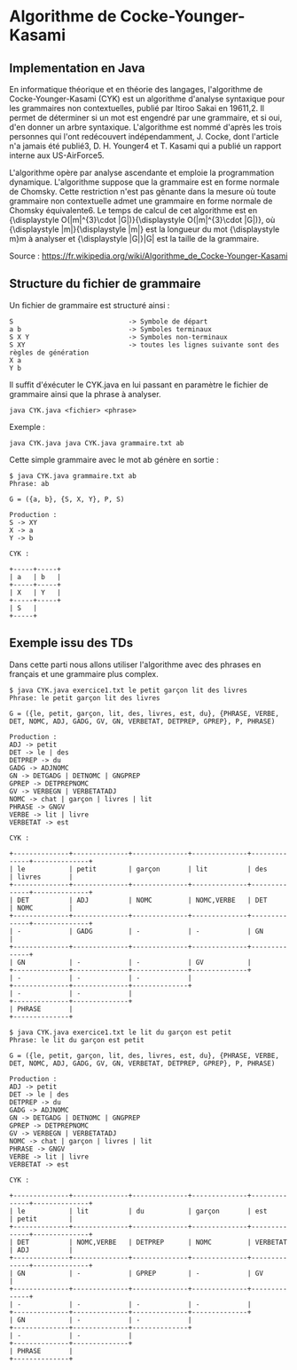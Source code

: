 # Algorithme de Cocke-Younger-Kasami 

## Implementation en Java

En informatique théorique et en théorie des langages, l'algorithme de Cocke-Younger-Kasami (CYK) est un algorithme d'analyse syntaxique pour les grammaires non contextuelles, publié par Itiroo Sakai en 19611,2. Il permet de déterminer si un mot est engendré par une grammaire, et si oui, d'en donner un arbre syntaxique. L'algorithme est nommé d'après les trois personnes qui l'ont redécouvert indépendamment, J. Cocke, dont l'article n'a jamais été publié3, D. H. Younger4 et T. Kasami qui a publié un rapport interne aux US-AirForce5.

L'algorithme opère par analyse ascendante et emploie la programmation dynamique. L'algorithme suppose que la grammaire est en forme normale de Chomsky. Cette restriction n'est pas gênante dans la mesure où toute grammaire non contextuelle admet une grammaire en forme normale de Chomsky équivalente6. Le temps de calcul de cet algorithme est en {\displaystyle O(|m|^{3}\cdot |G|)}{\displaystyle O(|m|^{3}\cdot |G|)}, où {\displaystyle |m|}{\displaystyle |m|} est la longueur du mot {\displaystyle m}m à analyser et {\displaystyle |G|}|G| est la taille de la grammaire.

Source : https://fr.wikipedia.org/wiki/Algorithme_de_Cocke-Younger-Kasami 

## Structure du fichier de grammaire

Un fichier de grammaire est structuré ainsi : 

```
S                             -> Symbole de départ
a b                           -> Symboles terminaux
S X Y                         -> Symboles non-terminaux
S XY                          -> toutes les lignes suivante sont des règles de génération
X a
Y b
```

Il suffit d'éxécuter le CYK.java en lui passant en paramètre le fichier de grammaire ainsi que la phrase à analyser. 

```
java CYK.java <fichier> <phrase>
```

Exemple : 
```
java CYK.java java CYK.java grammaire.txt ab
```


Cette simple grammaire avec le mot ab génère en sortie :
```
$ java CYK.java grammaire.txt ab
Phrase: ab

G = ({a, b}, {S, X, Y}, P, S)

Production :
S -> XY
X -> a
Y -> b

CYK :

+-----+-----+
| a   | b   |
+-----+-----+
| X   | Y   |
+-----+-----+
| S   |
+-----+
```

## Exemple issu des TDs

Dans cette parti nous allons utiliser l'algorithme avec des phrases en français et une grammaire plus complex. 

```
$ java CYK.java exercice1.txt le petit garçon lit des livres
Phrase: le petit garçon lit des livres

G = ({le, petit, garçon, lit, des, livres, est, du}, {PHRASE, VERBE, DET, NOMC, ADJ, GADG, GV, GN, VERBETAT, DETPREP, GPREP}, P, PHRASE)

Production :
ADJ -> petit
DET -> le | des
DETPREP -> du
GADG -> ADJNOMC
GN -> DETGADG | DETNOMC | GNGPREP
GPREP -> DETPREPNOMC
GV -> VERBEGN | VERBETATADJ
NOMC -> chat | garçon | livres | lit
PHRASE -> GNGV
VERBE -> lit | livre
VERBETAT -> est

CYK :

+--------------+--------------+--------------+--------------+--------------+--------------+
| le           | petit        | garçon       | lit          | des          | livres       |
+--------------+--------------+--------------+--------------+--------------+--------------+
| DET          | ADJ          | NOMC         | NOMC,VERBE   | DET          | NOMC         |
+--------------+--------------+--------------+--------------+--------------+--------------+
| -            | GADG         | -            | -            | GN           |
+--------------+--------------+--------------+--------------+--------------+
| GN           | -            | -            | GV           |
+--------------+--------------+--------------+--------------+
| -            | -            | -            |
+--------------+--------------+--------------+
| -            | -            |
+--------------+--------------+
| PHRASE       |
+--------------+
```

```
$ java CYK.java exercice1.txt le lit du garçon est petit
Phrase: le lit du garçon est petit

G = ({le, petit, garçon, lit, des, livres, est, du}, {PHRASE, VERBE, DET, NOMC, ADJ, GADG, GV, GN, VERBETAT, DETPREP, GPREP}, P, PHRASE)

Production :
ADJ -> petit
DET -> le | des
DETPREP -> du
GADG -> ADJNOMC
GN -> DETGADG | DETNOMC | GNGPREP
GPREP -> DETPREPNOMC
GV -> VERBEGN | VERBETATADJ
NOMC -> chat | garçon | livres | lit
PHRASE -> GNGV
VERBE -> lit | livre
VERBETAT -> est

CYK :

+--------------+--------------+--------------+--------------+--------------+--------------+
| le           | lit          | du           | garçon       | est          | petit        |
+--------------+--------------+--------------+--------------+--------------+--------------+
| DET          | NOMC,VERBE   | DETPREP      | NOMC         | VERBETAT     | ADJ          |
+--------------+--------------+--------------+--------------+--------------+--------------+
| GN           | -            | GPREP        | -            | GV           |
+--------------+--------------+--------------+--------------+--------------+
| -            | -            | -            | -            |
+--------------+--------------+--------------+--------------+
| GN           | -            | -            |
+--------------+--------------+--------------+
| -            | -            |
+--------------+--------------+
| PHRASE       |
+--------------+
```
